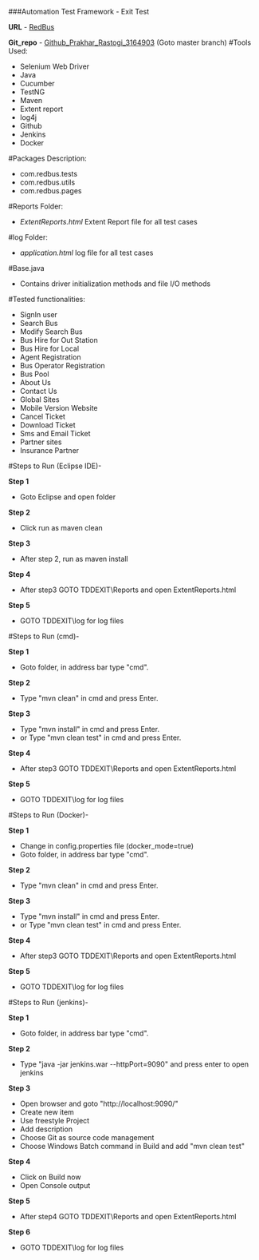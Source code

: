 ###Automation Test Framework - Exit Test

**URL** - [RedBus](https://www.redbus.in/)

**Git_repo** - [Github_Prakhar_Rastogi_3164903](https://github.com/prakharR16/RedBusExitTest.git)
(Goto master branch)
#Tools Used:

- Selenium Web Driver
- Java
- Cucumber
- TestNG
- Maven 
- Extent report
- log4j
- Github
- Jenkins
- Docker

#Packages Description:
- com.redbus.tests
- com.redbus.utils
- com.redbus.pages

#Reports Folder:
- *ExtentReports.html*
Extent Report file for all test cases

#log Folder:
- *application.html*
log file for all test cases

#Base.java
- Contains driver initialization methods and file I/O methods


#Tested functionalities:

- SignIn user 
- Search Bus
- Modify Search Bus
- Bus Hire for Out Station
- Bus Hire for Local
- Agent Registration
- Bus Operator Registration
- Bus Pool
- About Us
- Contact Us
- Global Sites
- Mobile Version Website
- Cancel Ticket
- Download Ticket
- Sms and Email Ticket
- Partner sites
- Insurance Partner



#Steps to Run (Eclipse IDE)-

**Step 1**
- Goto Eclipse and open folder 

**Step 2**
- Click run as maven clean 

**Step 3**
- After step 2, run as maven install

**Step 4**
- After step3 GOTO TDDEXIT\Reports
and open ExtentReports.html

**Step 5**
- GOTO TDDEXIT\log
for log files


#Steps to Run (cmd)-


**Step 1**
- Goto folder, in address bar type "cmd".

**Step 2**
- Type "mvn clean" in cmd and press Enter.

**Step 3**
- Type "mvn install" in cmd and press Enter.
- or Type "mvn clean test" in cmd and press Enter.

**Step 4**
- After step3 GOTO TDDEXIT\Reports
and open ExtentReports.html

**Step 5**
- GOTO TDDEXIT\log for log files


#Steps to Run (Docker)-


**Step 1**
- Change in config.properties file (docker_mode=true)
- Goto folder, in address bar type "cmd".

**Step 2**
- Type "mvn clean" in cmd and press Enter.

**Step 3**
- Type "mvn install" in cmd and press Enter.
- or Type "mvn clean test" in cmd and press Enter.

**Step 4**
- After step3 GOTO TDDEXIT\Reports
and open ExtentReports.html

**Step 5**
- GOTO TDDEXIT\log for log files


#Steps to Run (jenkins)-


**Step 1**
- Goto folder, in address bar type "cmd".

**Step 2**
- Type "java -jar jenkins.war --httpPort=9090" and press enter to open jenkins

**Step 3**
- Open browser and goto "http://localhost:9090/" 
- Create new item
- Use freestyle Project
- Add description
- Choose Git as source code management
- Choose Windows Batch command in Build and add "mvn clean test"

**Step 4**
- Click on Build now
- Open Console output

**Step 5**
- After step4 GOTO TDDEXIT\Reports
and open ExtentReports.html

**Step 6**
- GOTO TDDEXIT\log for log files

